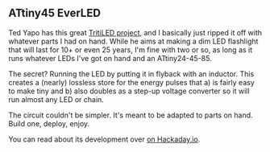 ## ATtiny45 EverLED

Ted Yapo has this great [TritiLED project](https://hackaday.io/project/11864-tritiled), and I basically just ripped it off with whatever parts I had on hand.  While he aims at making a dim LED flashlight that will last for 10+ or even 25 years, I'm fine with two or so, as long as it runs whatever LEDs I've got on hand and an ATtiny24-45-85.  

The secret? Running the LED by putting it in flyback with an inductor.  This creates a (nearly) lossless store for the energy pulses that a) is fairly easy to make tiny and b) also doubles as a step-up voltage converter so it will run almost any LED or chain.

The circuit couldn't be simpler.  It's meant to be adapted to parts on hand.  Build one, deploy, enjoy.  

You can read about its development over [on Hackaday.io](https://hackaday.io/project/25584-attiny45-everled).


